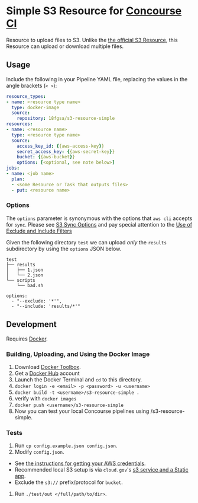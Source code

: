# Simple S3 Resource for [Concourse CI](http://concourse.ci)

Resource to upload files to S3. Unlike the [the official S3 Resource](https://github.com/concourse/s3-resource), this Resource can upload or download multiple files.

## Usage

Include the following in your Pipeline YAML file, replacing the values in the angle brackets (`< >`):

```yaml
resource_types:
- name: <resource type name>
  type: docker-image
  source:
    repository: 18fgsa/s3-resource-simple
resources:
- name: <resource name>
  type: <resource type name>
  source:
    access_key_id: {{aws-access-key}}
    secret_access_key: {{aws-secret-key}}
    bucket: {{aws-bucket}}
    options: [<optional, see note below>]
jobs:
- name: <job name>
  plan:
  - <some Resource or Task that outputs files>
  - put: <resource name>
```

### Options
The `options` parameter is synonymous with the options that `aws cli` accepts for `sync`. Please see [S3 Sync Options](http://docs.aws.amazon.com/cli/latest/reference/s3/sync.html#options) and pay special attention to the [Use of Exclude and Include Filters](http://docs.aws.amazon.com/cli/latest/reference/s3/index.html#use-of-exclude-and-include-filters)

Given the following directory `test` we can upload _only_ the `results` subdirectory by using the `options` JSON below.

```
test
├── results
│   ├── 1.json
│   └── 2.json
└── scripts
    └── bad.sh
```
```
options:
  - "--exclude: '*'",
  - "--include: 'results/*'"
```

## Development

Requires [Docker](https://www.docker.com/).

### Building, Uploading, and Using the Docker Image
1. Download [Docker Toolbox](https://www.docker.com/products/docker-toolbox).
1. Get a [Docker Hub](https://www.dockerhub.com) account
1. Launch the Docker Terminal and `cd` to this directory.
1. `docker login -e <email> -p <password> -u <username>`
1. `docker build -t <username>/s3-resource-simple .`
1. verify with `docker images`
1. `docker push <username>/s3-resource-simple`
1. Now you can test your local Concourse pipelines using <username>/s3-resource-simple.


### Tests
1. Run `cp config.example.json config.json`.
1. Modify `config.json`.
  * See [the instructions for getting your AWS credentials](http://docs.aws.amazon.com/cli/latest/userguide/cli-chap-getting-set-up.html#cli-signup).
  * Recommended local S3 setup is via `cloud.gov`'s [s3 service and a Static app](https://docs.cloud.gov/apps/s3/).
  * Exclude the `s3://` prefix/protocol for `bucket`.

1. Run `./test/out </full/path/to/dir>`.
